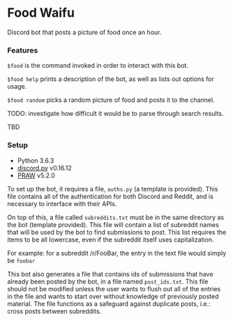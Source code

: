 Food Waifu
===========

Discord bot that posts a picture of food once an hour.

### Features

`$food` is the command invoked in order to interact with this bot.

`$food help` prints a description of the bot, as well as lists out options for usage.

`$food random` picks a random picture of food and posts it to the channel.

TODO: investigate how difficult it would be to parse through search results.

TBD

### Setup

- Python 3.6.3
- [discord.py](https://github.com/Rapptz/discord.py) v0.16.12
- [PRAW](https://praw.readthedocs.io/en/latest/index.html) v5.2.0

To set up the bot, it requires a file, `auths.py` (a template is provided). This file contains all of the 
authentication for both Discord and Reddit, and is necessary to interface with their APIs.

On top of this, a file called `subreddits.txt` must be in the same directory as the bot (template provided). This 
file will contain a list of subreddit names that will be used by the bot to find submissions to post. This list 
requires the items to be all lowercase, even if the subreddit itself uses capitalization.

For example: for a subreddit /r/FooBar, the entry in the text file would simply be `foobar`

This bot also generates a file that contains ids of submissions that have already been posted by the bot, in a file
named `post_ids.txt`. This file should not be modified unless the user wants to flush out all of the entries in the 
file and wants to start over without knowledge of previously posted material. The file functions as a safeguard against
duplicate posts, i.e.: cross posts between subreddits.
